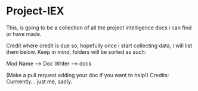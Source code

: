 # Project-IEX
This, is going to be a collection of all the project intelligence docs i can find or have made. 


Credit where credit is due so, hopefully once i start collecting data, i will list them below.
Keep in mind, folders will be sorted as such:

Mod Name --> Doc Writer --> docs

(Make a pull request adding your doc if you want to help!)
Credits:
Currrently... just me, sadly.
